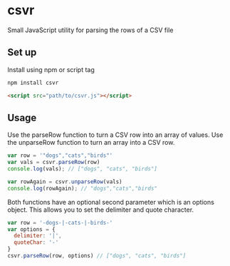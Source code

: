 # csvr

Small JavaScript utility for parsing the rows of a CSV file

## Set up
Install using npm or script tag
```bash
npm install csvr
```
```html
<script src="path/to/csvr.js"></script>
```

## Usage
Use the parseRow function to turn a CSV row into an array of values. Use the unparseRow function to turn an array into a CSV row.
```js
var row = '"dogs","cats","birds"'
var vals = csvr.parseRow(row)
console.log(vals); // ["dogs", "cats", "birds"]

var rowAgain = csvr.unparseRow(vals)
console.log(rowAgain); // "dogs","cats","birds"
```

Both functions have an optional second parameter which is an options object. This allows you to set the delimiter and quote character.
```js
var row = '-dogs-|-cats-|-birds-'
var options = {
  delimiter: '|',
  quoteChar: '-'
}
csvr.parseRow(row, options) // ["dogs", "cats", "birds"]
```